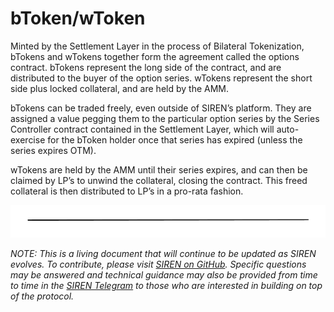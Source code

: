# bToken/wToken

Minted by the Settlement Layer in the process of Bilateral Tokenization, bTokens and wTokens together form the agreement called the options contract. bTokens represent the long side of the contract, and are distributed to the buyer of the option series. wTokens represent the short side plus locked collateral, and are held by the AMM. 

bTokens can be traded freely, even outside of SIREN’s platform. They are assigned a value pegging them to the particular option series by the Series Controller contract contained in the Settlement Layer, which will auto-exercise for the bToken holder once that series has expired (unless the series expires OTM).

wTokens are held by the AMM until their series expires, and can then be claimed by LP’s to unwind the collateral, closing the contract.  This freed collateral is then distributed to LP’s in a pro-rata fashion.

![](../.gitbook/assets/image.png)

_NOTE: This is a living document that will continue to be updated as SIREN evolves. To contribute, please visit_ [_SIREN on GitHub_](https://github.com/sirenmarkets/core)_. Specific questions may be answered and technical guidance may also be provided from time to time in the_ [_SIREN Telegram_](https://t.me/sirenmarkets) _to those who are interested in building on top of the protocol._
